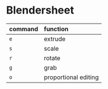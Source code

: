 # Blendersheet

| command | function             |
| :------ | :------------------- |
| `e`     | extrude              |
| `s`     | scale                |
| `r`     | rotate               |
| `g`     | grab                 |
| `o`     | proportional editing |
